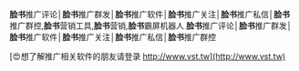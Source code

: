 **脸书**推广评论│**脸书**推广群发│**脸书**推广软件│**脸书**推广关注│**脸书**推广私信│**脸书**推广群控,**脸书**营销工具,**脸书**营销,**脸书**霸屏机器人
**脸书**推广评论│**脸书**推广群发│**脸书**推广软件│**脸书**推广关注│**脸书**推广私信│**脸书**推广群控

[😍想了解推广相关软件的朋友请登录 http://www.vst.tw](http://www.vst.tw)



